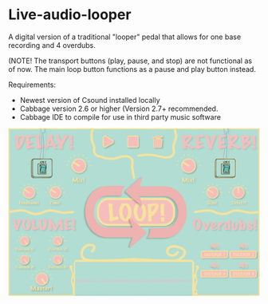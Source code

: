 # Live-audio-looper
A digital version of a traditional "looper" pedal that allows for one base recording and 4 overdubs. 

(NOTE! The transport buttons (play, pause, and stop) are not functional as of now. The main loop button functions as a pause and play button instead.

Requirements:
  - Newest version of Csound installed locally
  - Cabbage version 2.6 or higher (Version 2.7+ recommended. 
  - Cabbage IDE to compile for use in third party music software




![Picture of the plugin](/Demopicture.png)

